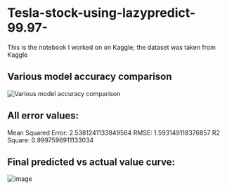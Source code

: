 # Tesla-stock-using-lazypredict-99.97-
This is the notebook I worked on on Kaggle; the dataset was taken from Kaggle

## Various model accuracy comparison
![Various model accuracy comparison](https://github.com/MoonBoy17/Tesla-stock-using-lazypredict-99.97-/assets/105724008/40d876ab-038a-4925-a3c7-71d6e3bcde67)

## All error values:
Mean Squared Error: 2.5381241133849564
RMSE:  1.593149118376857
R2 Square:  0.9997596911133034

## Final predicted vs actual value curve:
![image](https://github.com/MoonBoy17/Tesla-stock-using-lazypredict-99.97-/assets/105724008/e71f0cf1-e7e6-4c5e-90d0-3c4a60073674)
